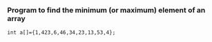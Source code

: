 

### Program to find the minimum (or maximum) element of an array
    int a[]={1,423,6,46,34,23,13,53,4}; 